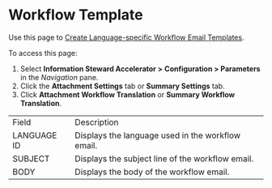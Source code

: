 # Workflow Template

<div class="use">

Use this page to [Create Language-specific Workflow Email
Templates](../Use_Cases/Create_Language%20specific_Workflow_Email_Templates).

</div>

To access this page:

1.  Select **Information Steward Accelerator \>**
    <span style="font-weight: bold;">Configuration \> Parameters</span>
    in the *Navigation* pane.
2.  Click the <span style="font-weight: bold;">Attachment
    Settings</span> tab or <span style="font-weight: bold;">Summary
    Settings</span> tab.
3.  Click <span style="font-weight: bold;">Attachment Workflow
    Translation</span> or <span style="font-weight: bold;">Summary
    Workflow Translation</span>.

|             |                                                   |
| ----------- | ------------------------------------------------- |
| Field       | Description                                       |
| LANGUAGE ID | Displays the language used in the workflow email. |
| SUBJECT     | Displays the subject line of the workflow email.  |
| BODY        | Displays the body of the workflow email.          |
